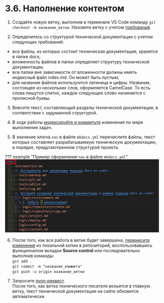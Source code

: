 # 3.6. Наполнение контентом
1. Создайте новую ветку, выполнив в терминале VS Code команду `git checkout -b название_ветки`. Назовите ветку с учетом [требований](../tools/git.md/#225).

2. Определитесь со структурой технической документации с учетом следующих требований:  

- все файлы, из которых состоит техническая документация, хранятся в папке docs;  
- вложенность файлов в папки определяет структуру технической документации;  
- все папки вне зависимости от вложенности должны иметь индексный файл index.md. Он может быть пустым;  
- для названия файлов используются латиница и цифры. Название, состоящее из нескольких слов, оформляется CamelCase. То есть слова пишутся слитно, каждое следующее слово начинается с прописной буквы.  

3. Внесите текст, составляющий разделы технической документации, в соответствии с задуманной структурой.  

4. В ходе работы [индексируйте и коммитьте](../tools/git.md/#224) изменения по мере выполнения задач.  

5. В значение ключа `nav` в файле `mkdocs.yml` перечислите файлы, текст которых составляет разрабатываемую техническую документацию, в порядке, предусмотренном структурой проекта.  

??? example "Пример оформления `nav` в файле `mkdocs.yml`"
    ![Скриншот](../images/content/nav.jpg)

6. После того, как вся работа в ветке будет завершена, [перенесите изменения](../tools/git.md) из локальной копии в репозиторий, воспользовавшись функционалом вкладки **Source control** или последовательно выполнив команды:  
`git add .`  
`git commit -m "название_коммита"`  
`git push -u origin название_ветки`  
  
6. Запросите [пулл-реквест](../tools/git.md/#226).  
После того, как ветка технического писателя вольется в главную ветку, текст технической документации на сайте обновится автоматически.